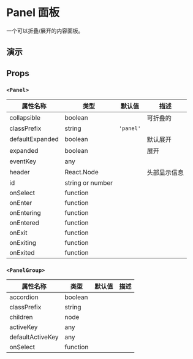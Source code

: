 # Panel 面板 [<i class="icon icon-edit2" ></i>](https://github.com/rsuite/rsuite.github.io/blob/master/src/components/panel/index.md)

一个可以折叠/展开的内容面板。

## 演示

<!--{demo}-->


## Props
### `<Panel>`

| 属性名称            | 类型               | 默认值       | 描述     |
|-----------------|------------------|-----------|--------|
| collapsible     | boolean          |           | 可折叠的   |
| classPrefix     | string           | `'panel'` |        |
| defaultExpanded | boolean          |           | 默认展开   |
| expanded        | boolean          |           | 展开     |
| eventKey        | any              |           |        |
| header          | React.Node             |           | 头部显示信息 |
| id              | string or number |           |        |
| onSelect        | function         |           |        |
| onEnter         | function         |           |        |
| onEntering      | function         |           |        |
| onEntered       | function         |           |        |
| onExit          | function         |           |        |
| onExiting       | function         |           |        |
| onExited        | function         |           |        |

### `<PanelGroup>`

| 属性名称             | 类型       | 默认值 | 描述  |
|------------------|----------|-----|-----|
| accordion        | boolean  |     |     |
| classPrefix      | string   |     |     |
| children         | node     |     |     |
| activeKey        | any      |     |     |
| defaultActiveKey | any      |     |     |
| onSelect         | function |     |     |
